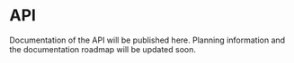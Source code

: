 # API

Documentation of the API will be published here. 
Planning information and the documentation roadmap will be updated soon.
